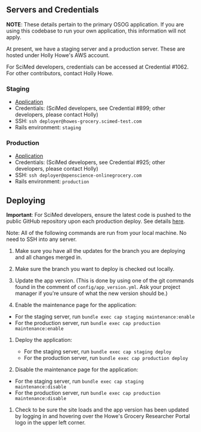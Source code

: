 ## Servers and Credentials

**NOTE**: These details pertain to the primary OSOG application. If you are using this codebase to run your own application, this information will not apply.

At present, we have a staging server and a production server. These are hosted
under Holly Howe's AWS account.

For SciMed developers, credentials can be accessed at Credential #1062. For other contributors, contact Holly Howe.

### Staging

* [Application](https://howes-grocery.scimed-test.com/)
* Credentials: (SciMed developers, see Credential #899; other developers, please contact Holly)
* SSH: `ssh deployer@howes-grocery.scimed-test.com`
* Rails environment: `staging`

### Production

* [Application](https://openscience-onlinegrocery.com/)
* Credentials: (SciMed developers, see Credential #925; other developers, please contact Holly)
* SSH: `ssh deployer@openscience-onlinegrocery.com`
* Rails environment: `production`

## Deploying

**Important**: For SciMed developers, ensure the latest code is pushed to the
public GitHub repository upon each production deploy.  See details [here](docs/scimed/github.md).

Note: All of the following commands are run from your local machine. No need to
SSH into any server.

1. Make sure you have all the updates for the branch you are deploying and
all changes merged in.

1. Make sure the branch you want to deploy is checked out locally.

1. Update the app version. (This is done by using one of the git commands found
   in the comment of `config/app_version.yml`. Ask your project manager if
   you're unsure of what the new version should be.)

1. Enable the maintenance page for the application:
  * For the staging server, run `bundle exec cap staging maintenance:enable`
  * For the production server, run `bundle exec cap production maintenance:enable`

1. Deploy the application:
    * For the staging server, run `bundle exec cap staging deploy`
    * For the production server, run `bundle exec cap production deploy`

1. Disable the maintenance page for the application:
  * For the staging server, run `bundle exec cap staging maintenance:disable`
  * For the production server, run `bundle exec cap production maintenance:disable`

1. Check to be sure the site loads and the app version has been updated by logging
in and hovering over the Howe's Grocery Researcher Portal logo in the upper left corner.

